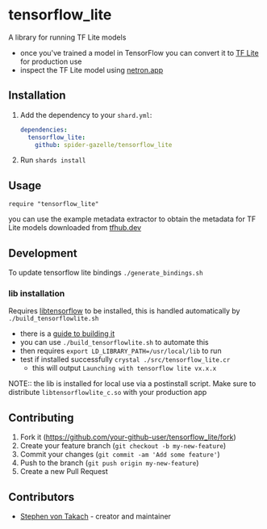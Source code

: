 # tensorflow_lite

A library for running TF Lite models

* once you've trained a model in TensorFlow you can convert it to [TF Lite](https://www.tensorflow.org/lite/models/convert) for production use
* inspect the TF Lite model using [netron.app](https://netron.app/)

## Installation

1. Add the dependency to your `shard.yml`:

   ```yaml
   dependencies:
     tensorflow_lite:
       github: spider-gazelle/tensorflow_lite
   ```

2. Run `shards install`

## Usage

```crystal
require "tensorflow_lite"
```

you can use the example metadata extractor to obtain the metadata for TF Lite models downloaded from [tfhub.dev](https://tfhub.dev/s?deployment-format=lite)

## Development

To update tensorflow lite bindings `./generate_bindings.sh`

### lib installation

Requires [libtensorflow](https://www.tensorflow.org/install/lang_c) to be installed, this is handled automatically by `./build_tensorflowlite.sh`

* there is a [guide to building it](https://www.tensorflow.org/lite/guide/build_cmake)
* you can use `./build_tensorflowlite.sh` to automate this
* then requires `export LD_LIBRARY_PATH=/usr/local/lib` to run
* test if installed successfully `crystal ./src/tensorflow_lite.cr`
  * this will output `Launching with tensorflow lite vx.x.x`

NOTE:: the lib is installed for local use via a postinstall script.
Make sure to distribute `libtensorflowlite_c.so` with your production app

## Contributing

1. Fork it (<https://github.com/your-github-user/tensorflow_lite/fork>)
2. Create your feature branch (`git checkout -b my-new-feature`)
3. Commit your changes (`git commit -am 'Add some feature'`)
4. Push to the branch (`git push origin my-new-feature`)
5. Create a new Pull Request

## Contributors

* [Stephen von Takach](https://github.com/stakach) - creator and maintainer
